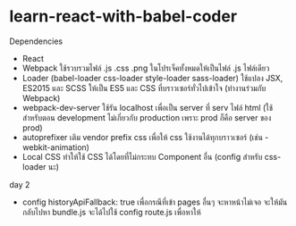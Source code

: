 # learn-react-with-babel-coder

Dependencies
- React
- Webpack ใช้รวบรวมไฟล์ .js .css .png ในโปรเจ็คทั้งหมดให้เป็นไฟล์ .js ไฟล์เดียว
- Loader (babel-loader css-loader style-loader sass-loader)
    ใช้แปลง JSX, ES2015 และ SCSS ให้เป็น ES5 และ CSS ที่บราวเซอร์ทั่วไปเข้าใจ (ทำงานร่วมกับ Webpack)
- webpack-dev-server ใช้รัน localhost เพื่อเป็น server ที่ serv ไฟล์ html (ใช้สำหรับตอน development ไม่เกี่ยวกับ production เพราะ prod ก็คือ server ของ prod)
- autoprefixer เติม vendor prefix css เพื่อให้ css ใช้งานได้ทุกบราวเซอร์ (เช่น -webkit-animation)
- Local CSS ทำให้ใช้ CSS ได้โดยที่ไม่กระทบ Component อื่น (config สำหรับ css-loader นะ)

day 2
- config historyApiFallback: true เพื่อกรณีที่เข้า pages อื่นๆ จะหาหน้าไม่เจอ จะให้มันกลับไปหา bundle.js จะได้ไปใช้ config route.js เพื่อหาให้